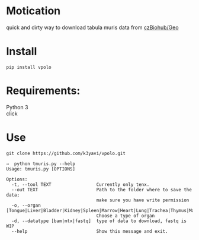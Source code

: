 # Motication
quick and dirty way to download tabula muris data from [czBiohub/Geo](https://github.com/czbiohub/tabula-muris)

# Install
`pip install vpolo`

# Requirements:
Python 3  
click  

# Use
```
git clone https://github.com/k3yavi/vpolo.git
```

```
⇒  python tmuris.py --help  
Usage: tmuris.py [OPTIONS]  

Options:
  -t, --tool TEXT                 Currently only tenx.
  --out TEXT                      Path to the folder where to save the data;
                                  make sure you have write permission
  -o, --organ [Tongue|Liver|Bladder|Kidney|Spleen|Marrow|Heart|Lung|Trachea|Thymus|Mammary|Muscle]
                                  Choose a type of organ
  -d, --datatype [bam|mtx|fastq]  type of data to download, fastq is WIP
  --help                          Show this message and exit.
```
